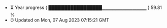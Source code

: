 - ⏳ Year progress { █████████████████▁▁▁▁▁▁▁▁▁▁▁▁▁ } 59.81 %
- ⏰ Updated on Mon, 07 Aug 2023 07:15:21 GMT

